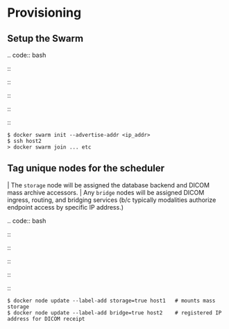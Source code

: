 Provisioning
============

Setup the Swarm
---------------

.. code:: bash

::

::

::

::

::

    $ docker swarm init --advertise-addr <ip_addr>
    $ ssh host2
    > docker swarm join ... etc

Tag unique nodes for the scheduler
----------------------------------

| The ``storage`` node will be assigned the database backend and DICOM
  mass archive accessors.
| Any ``bridge`` nodes will be assigned DICOM ingress, routing, and
  bridging services (b/c typically modalities authorize endpoint access
  by specific IP address.)

.. code:: bash

::

::

::

::

::

    $ docker node update --label-add storage=true host1   # mounts mass storage
    $ docker node update --label-add bridge=true host2    # registered IP address for DICOM receipt
